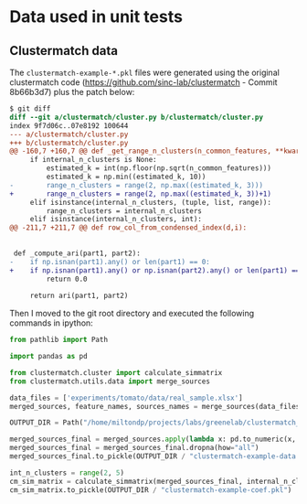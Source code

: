 # Data used in unit tests

## Clustermatch data

The `clustermatch-example-*.pkl` files were generated using the original clustermatch
code (https://github.com/sinc-lab/clustermatch - Commit 8b66b3d7) plus the patch below:

```patch
$ git diff
diff --git a/clustermatch/cluster.py b/clustermatch/cluster.py
index 9f7d06c..07e8192 100644
--- a/clustermatch/cluster.py
+++ b/clustermatch/cluster.py
@@ -160,7 +160,7 @@ def _get_range_n_clusters(n_common_features, **kwargs):
     if internal_n_clusters is None:
         estimated_k = int(np.floor(np.sqrt(n_common_features)))
         estimated_k = np.min((estimated_k, 10))
-        range_n_clusters = range(2, np.max((estimated_k, 3)))
+        range_n_clusters = range(2, np.max((estimated_k, 3))+1)
     elif isinstance(internal_n_clusters, (tuple, list, range)):
         range_n_clusters = internal_n_clusters
     elif isinstance(internal_n_clusters, int):
@@ -211,7 +211,7 @@ def row_col_from_condensed_index(d,i):
 
 
 def _compute_ari(part1, part2):
-    if np.isnan(part1).any() or len(part1) == 0:
+    if np.isnan(part1).any() or np.isnan(part2).any() or len(part1) == 0 or len(part2) == 0:
         return 0.0
 
     return ari(part1, part2)
```

Then I moved to the git root directory and executed the following commands in ipython:

```python
from pathlib import Path

import pandas as pd

from clustermatch.cluster import calculate_simmatrix
from clustermatch.utils.data import merge_sources

data_files = ['experiments/tomato/data/real_sample.xlsx']
merged_sources, feature_names, sources_names = merge_sources(data_files)

OUTPUT_DIR = Path("/home/miltondp/projects/labs/greenelab/clustermatch_repos/clustermatch-gene-expr/tests/data/")

merged_sources_final = merged_sources.apply(lambda x: pd.to_numeric(x, errors="coerce"), axis=1)
merged_sources_final = merged_sources_final.dropna(how="all")
merged_sources_final.to_pickle(OUTPUT_DIR / "clustermatch-example-data.pkl")

int_n_clusters = range(2, 5)
cm_sim_matrix = calculate_simmatrix(merged_sources_final, internal_n_clusters=int_n_clusters, n_jobs=3)
cm_sim_matrix.to_pickle(OUTPUT_DIR / "clustermatch-example-coef.pkl")
```
